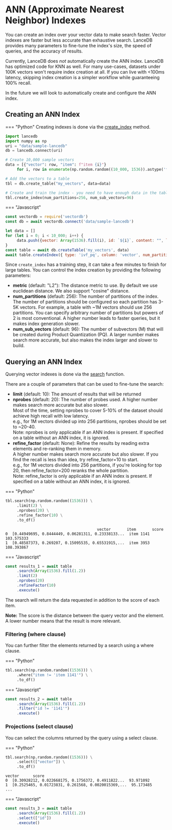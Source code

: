 # ANN (Approximate Nearest Neighbor) Indexes

You can create an index over your vector data to make search faster.
Vector indexes are faster but less accurate than exhaustive search.
LanceDB provides many parameters to fine-tune the index's size, the speed of queries, and the accuracy of results.

Currently, LanceDB does *not* automatically create the ANN index.
LanceDB has optimized code for KNN as well. For many use-cases, datasets under 100K vectors won't require index creation at all.
If you can live with <100ms latency, skipping index creation is a simpler workflow while guaranteeing 100% recall.

In the future we will look to automatically create and configure the ANN index.

## Creating an ANN Index

=== "Python"
Creating indexes is done via the [create_index](https://lancedb.github.io/lancedb/python/#lancedb.table.LanceTable.create_index) method.

```python
import lancedb
import numpy as np
uri = "data/sample-lancedb"
db = lancedb.connect(uri)

# Create 10,000 sample vectors
data = [{"vector": row, "item": f"item {i}"}
     for i, row in enumerate(np.random.random((10_000, 1536)).astype('float32'))]

# Add the vectors to a table
tbl = db.create_table("my_vectors", data=data)

# Create and train the index - you need to have enough data in the table for an effective training step
tbl.create_index(num_partitions=256, num_sub_vectors=96)
```

=== "Javascript"
```javascript
const vectordb = require('vectordb')
const db = await vectordb.connect('data/sample-lancedb')

let data = []
for (let i = 0; i < 10_000; i++) {
     data.push({vector: Array(1536).fill(i), id: `${i}`, content: "", longId: `${i}`},)
}
const table = await db.createTable('my_vectors', data)
await table.createIndex({ type: 'ivf_pq', column: 'vector', num_partitions: 256, num_sub_vectors: 96 })
```

Since `create_index` has a training step, it can take a few minutes to finish for large tables. You can control the index
creation by providing the following parameters:

- **metric** (default: "L2"): The distance metric to use. By default we use euclidean distance. We also support "cosine" distance.
- **num_partitions** (default: 256): The number of partitions of the index. The number of partitions should be configured so each partition has 3-5K vectors. For example, a table
with ~1M vectors should use 256 partitions. You can specify arbitrary number of partitions but powers of 2 is most conventional.
A higher number leads to faster queries, but it makes index generation slower.
- **num_sub_vectors** (default: 96): The number of subvectors (M) that will be created during Product Quantization (PQ). A larger number makes
search more accurate, but also makes the index larger and slower to build.

## Querying an ANN Index

Querying vector indexes is done via the [search](https://lancedb.github.io/lancedb/python/#lancedb.table.LanceTable.search) function.

There are a couple of parameters that can be used to fine-tune the search:

- **limit** (default: 10): The amount of results that will be returned
- **nprobes** (default: 20): The number of probes used. A higher number makes search more accurate but also slower.<br/>
Most of the time, setting nprobes to cover 5-10% of the dataset should achieve high recall with low latency.<br/>
e.g., for 1M vectors divided up into 256 partitions, nprobes should be set to ~20-40.<br/>
Note: nprobes is only applicable if an ANN index is present. If specified on a table without an ANN index, it is ignored.
- **refine_factor** (default: None): Refine the results by reading extra elements and re-ranking them in memory.<br/>
A higher number makes search more accurate but also slower. If you find the recall is less than idea, try refine_factor=10 to start.<br/>
e.g., for 1M vectors divided into 256 partitions, if you're looking for top 20, then refine_factor=200 reranks the whole partition.<br/>
Note: refine_factor is only applicable if an ANN index is present. If specified on a table without an ANN index, it is ignored.

=== "Python"
```python
tbl.search(np.random.random((1536))) \
     .limit(2) \
     .nprobes(20) \
     .refine_factor(10) \
     .to_df()
```

```
                                        vector       item       score
0  [0.44949695, 0.8444449, 0.06281311, 0.23338133...  item 1141  103.575333
1  [0.48587373, 0.269207, 0.15095535, 0.65531915,...  item 3953  108.393867
```

=== "Javascript"
```javascript
const results_1 = await table
     .search(Array(1536).fill(1.2))
     .limit(2)
     .nprobes(20)
     .refineFactor(10)
     .execute()
```

The search will return the data requested in addition to the score of each item.

**Note:** The score is the distance between the query vector and the element. A lower number means that the result is more relevant.

### Filtering (where clause)

You can further filter the elements returned by a search using a where clause.

=== "Python"
```python
tbl.search(np.random.random((1536))) \
     .where("item != 'item 1141'") \
     .to_df()
```

=== "Javascript"
```javascript
const results_2 = await table
     .search(Array(1536).fill(1.2))
     .filter("id != '1141'")
     .execute()
```

### Projections (select clause)

You can select the columns returned by the query using a select clause.

=== "Python"
```python
tbl.search(np.random.random((1536))) \
     .select(["vector"]) \
     .to_df()
```
```
vector      score
0  [0.30928212, 0.022668175, 0.1756372, 0.4911822...  93.971092
1  [0.2525465, 0.01723831, 0.261568, 0.0020015369,...  95.173485
...
```

=== "Javascript"
```javascript
const results_3 = await table
     .search(Array(1536).fill(1.2))
     .select(["id"])
     .execute()
```
